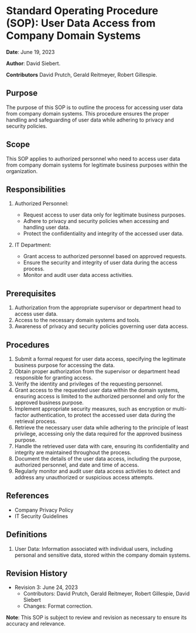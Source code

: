 # Standard Operating Procedure (SOP): User Data Access from Company Domain Systems


**Date**: June 19, 2023  

**Author**: David Siebert.

**Contributors** David Prutch, Gerald Reitmeyer, Robert Gillespie.

## Purpose
The purpose of this SOP is to outline the process for accessing user data from company domain systems. This procedure ensures the proper handling and safeguarding of user data while adhering to privacy and security policies.


## Scope
This SOP applies to authorized personnel who need to access user data from company domain systems for legitimate business purposes within the organization.


## Responsibilities


1. Authorized Personnel:
   - Request access to user data only for legitimate business purposes.
   - Adhere to privacy and security policies when accessing and handling user data.
   - Protect the confidentiality and integrity of the accessed user data.


2. IT Department:
   - Grant access to authorized personnel based on approved requests.
   - Ensure the security and integrity of user data during the access process.
   - Monitor and audit user data access activities.


## Prerequisites
1. Authorization from the appropriate supervisor or department head to access user data.
2. Access to the necessary domain systems and tools.
3. Awareness of privacy and security policies governing user data access.


## Procedures
1. Submit a formal request for user data access, specifying the legitimate business purpose for accessing the data.
2. Obtain proper authorization from the supervisor or department head responsible for granting access.
3. Verify the identity and privileges of the requesting personnel.
4. Grant access to the requested user data within the domain systems, ensuring access is limited to the authorized personnel and only for the approved business purpose.
5. Implement appropriate security measures, such as encryption or multi-factor authentication, to protect the accessed user data during the retrieval process.
6. Retrieve the necessary user data while adhering to the principle of least privilege, accessing only the data required for the approved business purpose.
7. Handle the retrieved user data with care, ensuring its confidentiality and integrity are maintained throughout the process.
8. Document the details of the user data access, including the purpose, authorized personnel, and date and time of access.
9. Regularly monitor and audit user data access activities to detect and address any unauthorized or suspicious access attempts.


## References
- Company Privacy Policy
- IT Security Guidelines


## Definitions
1. User Data: Information associated with individual users, including personal and sensitive data, stored within the company domain systems.


## Revision History
- Revision 3: June 24, 2023
  - Contributors: David Prutch, Gerald Reitmeyer, Robert Gillespie, David Siebert
  - Changes: Format correction.


**Note**: This SOP is subject to review and revision as necessary to ensure its accuracy and relevance.




